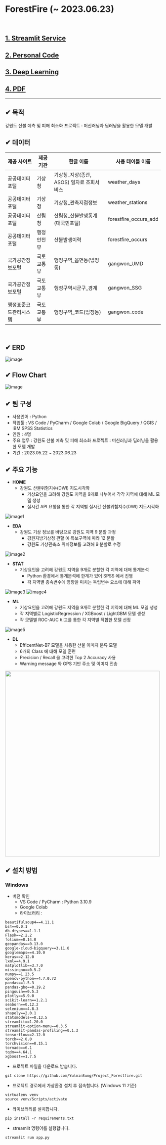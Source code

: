 # ForestFire (~ 2023.06.23)
<br/>

## [1. Streamlit Service](https://kingbeem-forestfire-app-zxbk0n.streamlit.app/ "Streamlit Link")<br/>

## [2. Personal Code](https://github.com/KingBeeM/ForestFire/tree/main/file/code/ ".Code Link")<br/>

## [3. Deep Learning](https://github.com/KingBeeM/ForestFire/blob/main/file/code/DL_EfficientNet.ipynb/ ".DL Link")<br/>

## [4. PDF](https://github.com/KingBeeM/ForestFire/tree/main/file/ppt/Forestfire.pdf/ "PDF Link")<br/>

---

## ✔ 목적
강원도 산불 예측 및 피해 최소화 프로젝트 : 머신러닝과 딥러닝을 활용한 모델 개발
<br/>

## ✔ 데이터
| 제공 사이트          | 제공 기관   | 한글 이름  | 사용 테이블 이름 |
|---------------------|------------|--------|-------------|
| 공공데이터포털      | 기상청     | 기상청_지상(종관, ASOS) 일자료 조회서비스 | weather_days|
| 공공데이터포털      | 기상청     | 기상청_관측지점정보 | weather_stations|
| 공공데이터포털      | 산림청    | 산림청_산불발생통계(대국민포털) | forestfire_occurs_add |
| 공공데이터포털      | 행정안전부 | 산불발생이력 | forestfire_occurs|
| 국가공간정보포털    | 국토교통부 | 행정구역_읍면동(법정동) | gangwon_UMD |
| 국가공간정보포털    | 국토교통부 | 행정구역시군구_경계 | gangwon_SSG |
| 행정표준코드관리시스템 | 국토교통부 | 행정구역_코드(법정동) | gangwon_code|
<br/>

## ✔ ERD
![image](https://github.com/KingBeeM/ForestFire/blob/main/file/img/ERD.png)
<br/>

## ✔ Flow Chart
![image](https://github.com/KingBeeM/ForestFire/blob/main/file/img/flowchart.png)
<br/>

## ✔ 팀 구성
- 사용언어 : Python
- 작업툴 : VS Code / PyCharm / Google Colab / Google BigQuery / QGIS / IBM SPSS Statistics
- 인원 : 4명
- 주요 업무 : 강원도 산불 예측 및 피해 최소화 프로젝트 : 머신러닝과 딥러닝을 활용한 모델 개발
- 기간 : 2023.05.22 ~ 2023.06.23

## ✔ 주요 기능
- **HOME**
  - 강원도 산불위험지수(DWI) 지도시각화
    - 기상요인을 고려해 강원도 지역을 9개로 나누어서 각각 지역에 대해 ML 모델 생성
    - 실시간 API 요청을 통한 각 지역별 실시간 산불위험지수(DWI) 지도시각화

![image1](https://github.com/KingBeeM/ForestFire/blob/main/file/img/home_img.png)

- **EDA**
  - 강원도 기상 정보를 바탕으로 강원도 지역 9 분할 과정
    - 강원지방기상청 관할 예·특보구역에 따라 12 분할
    - 강원도 기상관측소 위치정보를 고려해 9 분할로 수정

![image2](https://github.com/KingBeeM/ForestFire/blob/main/file/img/EDA_img.png)

- **STAT**
  - 기상요인을 고려해 강원도 지역을 9개로 분할한 각 지역에 대해 통계분석
    - Python 환경에서 통계분석에 한계가 있어 SPSS 에서 진행
    - 각 지역별 종속변수에 영향을 미치는 독립변수 요소에 대해 파악

![image3](https://github.com/KingBeeM/ForestFire/blob/main/file/img/stat_img1.png)
![image4](https://github.com/KingBeeM/ForestFire/blob/main/file/img/stat_img2.png)

- **ML**
  - 기상요인을 고려해 강원도 지역을 9개로 분할한 각 지역에 대해 ML 모델 생성
  - 각 지역별로 LogisticRegression / XGBoost / LightGBM 모델 생성
  - 각 모델별 ROC-AUC 비교를 통한 각 지역별 적합한 모델 선정

![image5](https://github.com/KingBeeM/ForestFire/blob/main/file/img/model_img.png)

- **DL**
  - EfficentNet-B7 모델을 사용한 산불 이미지 분류 모델
  - 6개의 Class 에 대해 모델 훈련
  - Precision / Recall 을 고려한 Top 2 Accuracy 사용
  - Warning message 와 GPS 기반 주소 및 이미지 전송

<img src="/file/img/DL_img.png" width="500" height="600">

## ✔ 설치 방법

### Windows
- 버전 확인
  - VS Code / PyCharm : Python 3.10.9
  - Google Colab
  - 라이브러리 : 
```
beautifulsoup4==4.11.1
bs4==0.0.1
db-dtypes==1.1.1
Flask==2.2.2
folium==0.14.0
geopandas==0.13.0
google-cloud-bigquery==3.11.0
googlemaps==4.10.0
keras==2.12.0
lxml==4.9.1
matplotlib==3.7.0
missingno==0.5.2
numpy==1.23.5
opencv-python==4.7.0.72
pandas==1.5.3
pandas-gbq==0.19.2
pingouin==0.5.3
plotly==5.9.0
scikit-learn==1.2.1
seaborn==0.12.2
selenium==4.8.3
shapely==2.0.1
statsmodels==0.13.5
streamlit==1.20.0
streamlit-option-menu==0.3.5
streamlit-pandas-profiling==0.1.3
tensorflow==2.12.0
torch==2.0.0
torchvision==0.15.1
tornado==6.1
tqdm==4.64.1
xgboost==1.7.5
```
- 프로젝트 파일을 다운로드 받습니다.
```
git clone https://github.com/YulminSung/Project_Forestfire.git
```
- 프로젝트 경로에서 가상환경 설치 후 접속합니다. (Windows 11 기준)
```
virtualenv venv
source venv/Scripts/activate
```
- 라이브러리를 설치합니다.
```
pip install -r requirements.txt
```
- streamlit 명령어를 실행합니다.
```
streamlit run app.py
```